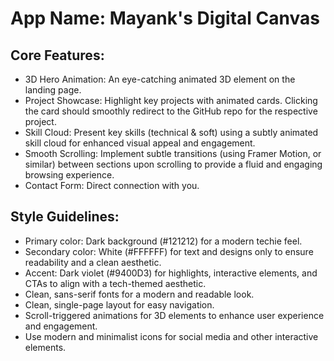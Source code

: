 # **App Name**: Mayank's Digital Canvas

## Core Features:

- 3D Hero Animation: An eye-catching animated 3D element on the landing page.
- Project Showcase: Highlight key projects with animated cards. Clicking the card should smoothly redirect to the GitHub repo for the respective project.
- Skill Cloud: Present key skills (technical & soft) using a subtly animated skill cloud for enhanced visual appeal and engagement.
- Smooth Scrolling: Implement subtle transitions (using Framer Motion, or similar) between sections upon scrolling to provide a fluid and engaging browsing experience.
- Contact Form: Direct connection with you.

## Style Guidelines:

- Primary color: Dark background (#121212) for a modern techie feel.
- Secondary color: White (#FFFFFF) for text and designs only to ensure readability and a clean aesthetic.
- Accent: Dark violet (#9400D3) for highlights, interactive elements, and CTAs to align with a tech-themed aesthetic.
- Clean, sans-serif fonts for a modern and readable look.
- Clean, single-page layout for easy navigation.
- Scroll-triggered animations for 3D elements to enhance user experience and engagement.
- Use modern and minimalist icons for social media and other interactive elements.
